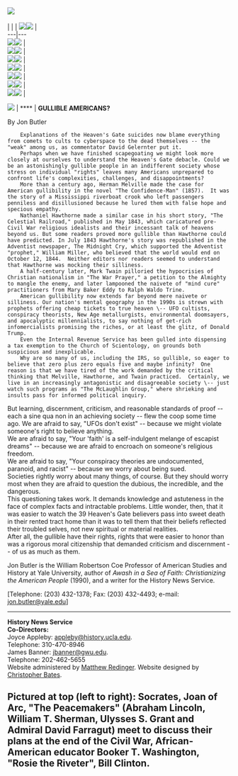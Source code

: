   ![](mainmast.gif)  
---  
|  |  | ![](main.gif)![](noarrow.gif) |  
---|---  
[![](writers.gif)](http://www2.h-net.msu.edu/~hns/writers/writers.html)![](noarrow.gif)
|  
[![](guidelines.gif)](http://www2.h-net.msu.edu/~hns/guidelines/guidelines.html)![](noarrow.gif)
|  
[![](samples.gif)](http://www2.h-net.msu.edu/~hns/samples/samples.html)![](noarrow.gif)
|  
[![](articles.gif)](http://www2.h-net.msu.edu/~hns/articles/articles.html)![](noarrow.gif)
|  
[![](editors.gif)](http://www2.h-net.msu.edu/~hns/articles/highres.html)![](noarrow.gif)
|  
[![](steering.gif)](http://www2.h-net.msu.edu/~hns/steering/steering.html)![](noarrow.gif)
|  
[![](subscr.gif)](http://www2.h-net.msu.edu/~hns/subscr/subscr.html)![](noarrow.gif)
|  
  
  ![](spacer.gif) | **** | **GULLIBLE AMERICANS?**

By Jon Butler

        Explanations of the Heaven's Gate suicides now blame everything from comets to cults to cyberspace to the dead themselves -- the "weak" among us, as commentator David Gelernter put it.   
        Perhaps when we have finished scapegoating we might look more closely at ourselves to understand the Heaven's Gate debacle. Could we be an astonishingly gullible people in an indifferent society whose stress on individual "rights" leaves many Americans unprepared to confront life's complexities, challenges, and disappointments?   
        More than a century ago, Herman Melville made the case for American gullibility in the novel "The Confidence-Man" (1857).  It was the story of a Mississippi riverboat crook who left passengers penniless and disillusioned because he lured them with false hope and specious empathy.   
        Nathaniel Hawthorne made a similar case in his short story, "The Celestial Railroad," published in May 1843, which caricatured pre-Civil War religious idealists and their incessant talk of heavens beyond us. But some readers proved more gullible than Hawthorne could have predicted. In July 1843 Hawthorne's story was republished in the Adventist newspaper, The Midnight Cry, which supported the Adventist "prophet," William Miller, who believed that the world would end on October 12, 1844.  Neither editors nor readers seemed to understand that Hawthorne was mocking their silliness.   
        A half-century later, Mark Twain pilloried the hypocrisies of Christian nationalism in "The War Prayer," a petition to the Almighty to mangle the enemy, and later lampooned the naivete of "mind cure" practitioners from Mary Baker Eddy to Ralph Waldo Trine.   
        American gullibility now extends far beyond mere naivete or silliness. Our nation's mental geography in the 1990s is strewn with prophets offering cheap tickets to true heaven \-- UFO cultists, conspiracy theorists, New Age metallurgists, environmental doomsayers, and apocalyptic millennialists, to say nothing of get-rich infomercialists promising the riches, or at least the glitz, of Donald Trump.   
        Even the Internal Revenue Service has been gulled into dispensing a tax exemption to the Church of Scientology, on grounds both suspicious and inexplicable.   
        Why are so many of us, including the IRS, so gullible, so eager to believe that zero plus zero equals five and maybe infinity?  One reason is that we have tired of the work demanded by the critical thinking that Melville, Hawthorne, and Twain practiced.  Certainly, we live in an increasingly antagonistic and disagreeable society \-- just watch such programs as "The McLaughlin Group," where shrieking and insults pass for informed political inquiry.   
 But learning, discernment, criticism, and reasonable standards of proof --
each a sine qua non in an achieving society -- flew the coop some time ago. We
are afraid to say, "UFOs don't exist" -- because we might violate someone's
right to believe anything.  
        We are afraid to say, "Your 'faith' is a self-indulgent melange of escapist dreams" -- because we are afraid to encroach on someone's religious freedom.    
        We are afraid to say, "Your conspiracy theories are undocumented, paranoid, and racist" -- because we worry about being sued.   
        Societies rightly worry about many things, of course.  But they should worry most when they are afraid to question the dubious, the incredible, and the dangerous.   
        This questioning takes work.  It demands knowledge and astuteness in the face of complex facts and intractable problems. Little wonder, then, that it was easier to watch the 39 Heaven's Gate believers pass into sweet death in their rented tract home than it was to tell them that their beliefs reflected their troubled selves, not new spiritual or material realities.   
        After all, the gullible have their rights, rights that were easier to honor than was a rigorous moral citizenship that demanded criticism and discernment -- of us as much as them.   


Jon Butler is the William Robertson Coe Professor of American Studies and
History at Yale University, author of _Awash in a Sea of Faith: Christianizing
the American People_ (1990), and a writer for the History News Service.

[Telephone: (203) 432-1378; Fax: (203) 432-4493;  e-mail:
[jon.butler@yale.edu](mailto:jon.butler@yale.edu)]

* * *

**History News Service**  
  **Co-Directors:**  
Joyce Appleby: [appleby@history.ucla.edu](mailto:appleby@history.ucla.edu).  
Telephone: 310-470-8946  
 James Banner: [jbanner@gwu.edu](mailto:jbanner@gwu.edu).  
Telephone: 202-462-5655  
 Website administered by [Matthew Redinger](mailto:hist_mr@vixen.emcmt.edu).
Website designed by [Christopher Bates](mailto:cbates@media.ucla.edu).

  
  
  

Pictured at top (left to right): Socrates, Joan of Arc, "The Peacemakers"
(Abraham Lincoln, William T. Sherman, Ulysses S. Grant and Admiral David
Farragut) meet to discuss their plans at the end of the Civil War, African-
American educator Booker T. Washington, "Rosie the Riveter", Bill Clinton.  
---  
  


